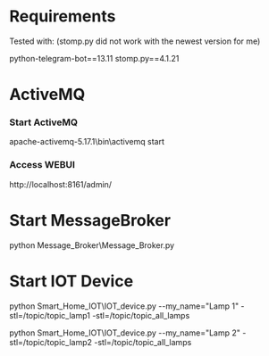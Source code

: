 # Requirements

Tested with: (stomp.py did not work with the newest version for me)

python-telegram-bot==13.11
stomp.py==4.1.21

# ActiveMQ

### Start ActiveMQ

apache-activemq-5.17.1\bin\activemq start

### Access WEBUI

http://localhost:8161/admin/

# Start MessageBroker

python Message_Broker\Message_Broker.py

# Start IOT Device

python Smart_Home_IOT\IOT_device.py --my_name="Lamp 1" -stl=/topic/topic_lamp1 -stl=/topic/topic_all_lamps

python Smart_Home_IOT\IOT_device.py --my_name="Lamp 2" -stl=/topic/topic_lamp2 -stl=/topic/topic_all_lamps
